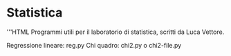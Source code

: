 # Statistica
'''HTML
Programmi utili per il laboratorio di statistica, scritti da Luca Vettore.

Regressione lineare:  reg.py
Chi quadro: chi2.py o chi2-file.py
